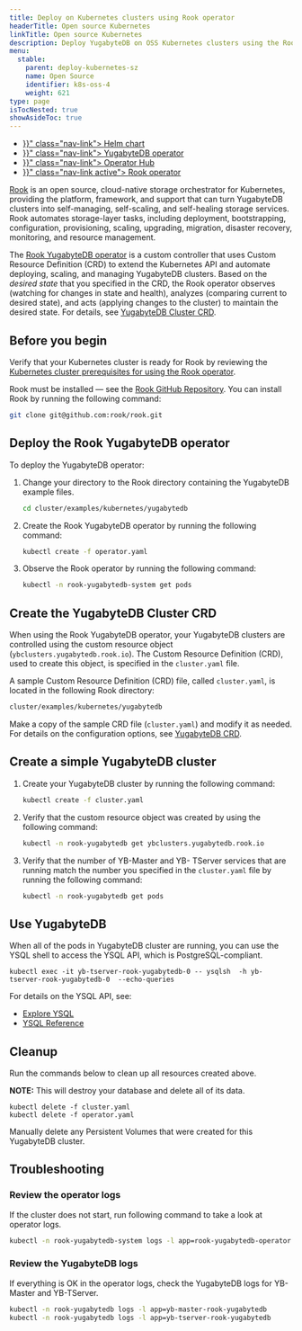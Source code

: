```yaml
---
title: Deploy on Kubernetes clusters using Rook operator
headerTitle: Open source Kubernetes
linkTitle: Open source Kubernetes
description: Deploy YugabyteDB on OSS Kubernetes clusters using the Rook YugabyteDB operator.
menu:
  stable:
    parent: deploy-kubernetes-sz
    name: Open Source
    identifier: k8s-oss-4
    weight: 621
type: page
isTocNested: true
showAsideToc: true
---
```



<ul class="nav nav-tabs-alt nav-tabs-yb">
  <li >
    <a href="{{< relref "./helm-chart.md" >}}" class="nav-link">
      <i class="fas fa-cubes" aria-hidden="true"></i>
      Helm chart
    </a>
  </li>
  <li >
    <a href="{{< relref "./yugabyte-operator.md" >}}" class="nav-link">
      <i class="fas fa-cubes" aria-hidden="true"></i>
      YugabyteDB operator
    </a>
  </li>
  <li >
    <a href="{{< relref "./operator-hub.md" >}}" class="nav-link">
      <i class="fas fa-cubes" aria-hidden="true"></i>
      Operator Hub
    </a>
  </li>
  <li>
    <a href="{{< relref "./rook-operator.md" >}}" class="nav-link active">
      <i class="fas fa-cubes" aria-hidden="true"></i>
      Rook operator
    </a>
  </li>
</ul>



[Rook](https://rook.io) is an open source, cloud-native storage orchestrator for Kubernetes, providing the platform, framework, and support that can turn YugabyteDB clusters into self-managing, self-scaling, and self-healing storage services. Rook automates storage-layer tasks, including deployment, bootstrapping, configuration, provisioning, scaling, upgrading, migration, disaster recovery, monitoring, and resource management.

The [Rook YugabyteDB operator](https://rook.io/docs/rook/v1.1/yugabytedb.html) is a custom controller that uses Custom Resource Definition (CRD) to extend the Kubernetes API and automate deploying, scaling, and managing YugabyteDB clusters.  Based on the  _desired state_ that you specified in the CRD, the Rook operator observes (watching for changes in state and health), analyzes (comparing current to desired state), and acts (applying changes to the cluster) to maintain the desired state. For details, see [YugabyteDB Cluster CRD](https://rook.io/docs/rook/v1.1/yugabytedb-cluster-crd.html).

## Before you begin

Verify that your Kubernetes cluster is ready for Rook by reviewing the [Kubernetes cluster prerequisites for using the Rook operator](https://github.com/rook/rook/blob/master/Documentation/k8s-pre-reqs.md).

Rook must be installed — see the [Rook GitHub Repository](https://github.com/rook/rook). You can install Rook by running the following command:

```sh
git clone git@github.com:rook/rook.git
```

## Deploy the Rook YugabyteDB operator

To deploy the YugabyteDB operator:

1. Change your directory to the Rook directory containing the YugabyteDB example files.

    ```sh
    cd cluster/examples/kubernetes/yugabytedb
    ```

2. Create the Rook YugabyteDB operator by running the following command:

    ```sh
    kubectl create -f operator.yaml
    ```

3. Observe the Rook operator by running the following command:

    ```sh
    kubectl -n rook-yugabytedb-system get pods
    ```

## Create the YugabyteDB Cluster CRD

When using the Rook YugabyteDB operator, your YugabyteDB clusters are controlled using the custom resource object (`ybclusters.yugabytedb.rook.io`). The Custom Resource Definition (CRD), used to create this object, is specified in the `cluster.yaml` file.  

A sample Custom Resource Definition (CRD) file, called `cluster.yaml`, is located in the following Rook directory:

```sh
cluster/examples/kubernetes/yugabytedb
```

Make a copy of the sample CRD file (`cluster.yaml`)  and modify it as needed. For details on the configuration options, see [YugabyteDB CRD](https://rook.io/docs/rook/v1.1/yugabytedb-cluster-crd.html).

## Create a simple YugabyteDB cluster

1. Create your YugabyteDB cluster by running the following command:

    ```sh
    kubectl create -f cluster.yaml
    ```

2. Verify that the custom resource object was created by using the following command:

    ```sh
    kubectl -n rook-yugabytedb get ybclusters.yugabytedb.rook.io
    ```

3. Verify that the number of YB-Master and YB- TServer services that are running match the number you specified in the `cluster.yaml` file by running the following command:

    ```sh
    kubectl -n rook-yugabytedb get pods
    ```

## Use YugabyteDB

When all of the pods in YugabyteDB cluster are running, you can use the YSQL shell to access the YSQL API, which is PostgreSQL-compliant.

```console
kubectl exec -it yb-tserver-rook-yugabytedb-0 -- ysqlsh  -h yb-tserver-rook-yugabytedb-0  --echo-queries
```

For details on the YSQL API, see:

- [Explore YSQL](../../../../../quick-start/explore-ysql/)
- [YSQL Reference](../../../../../api/ysql/) 

## Cleanup

Run the commands below to clean up all resources created above.

**NOTE:** This will destroy your database and delete all of its data.

```console
kubectl delete -f cluster.yaml
kubectl delete -f operator.yaml
```

Manually delete any Persistent Volumes that were created for this YugabyteDB cluster.

## Troubleshooting

### Review the operator logs

If the cluster does not start, run following command to take a look at operator logs.

```sh
kubectl -n rook-yugabytedb-system logs -l app=rook-yugabytedb-operator
```

### Review the YugabyteDB logs

If everything is OK in the operator logs, check the YugabyteDB logs for YB-Master and YB-TServer.

```sh
kubectl -n rook-yugabytedb logs -l app=yb-master-rook-yugabytedb
kubectl -n rook-yugabytedb logs -l app=yb-tserver-rook-yugabytedb
```
